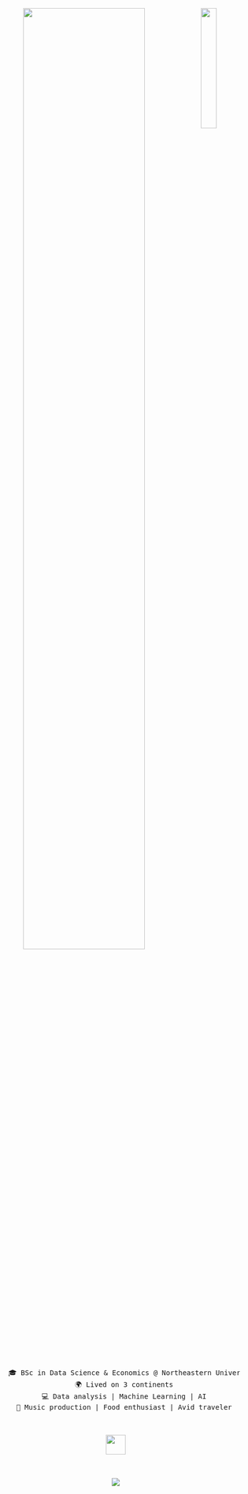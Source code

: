<div align="center">
<img src="https://github.com/shourya0523/shourya0523/assets/water" width="25%" align="right" />
<img src="https://readme-typing-svg.demolab.com?font=Inconsolata&weight=500&size=50&duration=4000&pause=300&color=A7A459&center=true&vCenter=true&multiline=true&repeat=false&random=false&width=1300&height=140&lines=__+Hi!+Im+Shourya,+an+artist,+programmer,+and+traveller. +%E2%9C%A9" width="70%" />
<br><br>
<pre>
    🎓 BSc in Data Science & Economics @ Northeastern University
    🌍 Lived on 3 continents
    💻 Data analysis | Machine Learning | AI
    🎵 Music production | Food enthusiast | Avid traveler
</pre>
<br><br>
<img src="https://raw.githubusercontent.com/innng/innng/master/assets/kyubey.gif" height="40" />
<br><br><br>

[![](https://img.shields.io/badge/linkedin-0a66c2)](http://linkedin.com/in/shouryadav)
</div>
